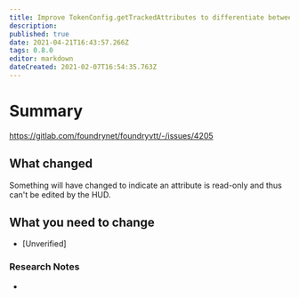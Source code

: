 ```yaml
---
title: Improve TokenConfig.getTrackedAttributes to differentiate between "base" attributes which can be edited and "derived" attributes which are deterministic. Prevent the editing derived tracked attributes through the Token HUD.
description: 
published: true
date: 2021-04-21T16:43:57.266Z
tags: 0.8.0
editor: markdown
dateCreated: 2021-02-07T16:54:35.763Z
---
```


# Summary
https://gitlab.com/foundrynet/foundryvtt/-/issues/4205

## What changed

Something will have changed to indicate an attribute is read-only and thus can't be edited by the HUD.

## What you need to change

- [Unverified]

### Research Notes

- 